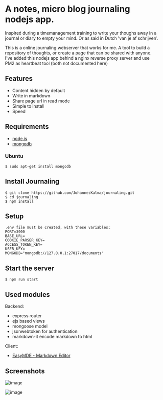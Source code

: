 # A notes, micro blog journaling nodejs app.

Inspired during a timemanagement training to write your thoughs away in a journal or diary to empty your mind.
Or as said in Dutch 'van je af schrijven'.

This is a online journaling webserver that works for me. 
A tool to build a repository of thoughts, or create a page that can be shared with anyone. I've added this nodejs app behind a nginx reverse proxy server and use PM2 as heartbeat tool (both not documented here)

## Features

 * Content hidden by default
 * Write in markdown
 * Share page url in read mode
 * Simple to install
 * Speed

## Requirements

 * [node.js](http://nodejs.org/)
 * [mongodb](http://www.mongodb.org/)

### Ubuntu
    
  `$ sudo apt-get install mongodb`

## Install Journaling
    
    $ git clone https://github.com/JohannesKalma/journaling.git
    $ cd journaling
    $ npm install

## Setup
    .env file must be created, with these variables:
    PORT=3000
    BASE_URL=
    COOKIE_PARSER_KEY=
    ACCESS_TOKEN_KEY=
    USER_KEY= 
    MONGODB="mongodb://127.0.0.1:27017/documents" 

## Start the server
    $ npm run start

## Used modules
Backend:
  * express router
  * ejs based views
  * mongoose model
  * jsonwebtoken for authentication
  * markdown-it encode markdown to html

Client:
  * [EasyMDE - Markdown Editor](https://github.com/Ionaru/easy-markdown-editor)

## Screenshots

![image](https://github.com/JohannesKalma/journaling/assets/151011488/6ceb5857-a66b-4c12-ac27-9c3410ee7e39)

![image](https://github.com/JohannesKalma/journaling/assets/151011488/159d8ae3-57d1-48eb-b0cd-33f3c2abcc70)
 
